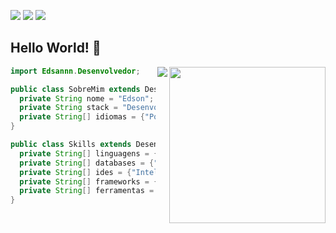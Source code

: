 <p align="left">
 <a href="mailto:edson.santos.las@gmail.com" alt="Gmail">
  <img src="https://img.shields.io/badge/-Gmail-FF0000?style=flat-square&labelColor=FF0000&logo=gmail&logoColor=white&link=mailto:edson.santos.las@gmail.com" /></a>

<a href="https://www.linkedin.com/in/edson-santos-112560224/" alt="Linkedin">
  <img src="https://img.shields.io/badge/-Linkedin-0e76a8?style=flat-square&logo=Linkedin&logoColor=white&link=https://www.linkedin.com/in/edson-santos-112560224/" /></a>

<a href="https://api.whatsapp.com/send?phone=5577981607141&text=Ol%C3%A1%2C%20vi%20seu%20perfil%20no%20GitHub!" alt="WhatsApp">
  <img src="https://img.shields.io/badge/-WhatsApp-25d366?style=flat-square&labelColor=25d366&logo=whatsapp&logoColor=white&link=https://api.whatsapp.com/send?phone=5577981607141&text=Ol%C3%A1%2C%20vi%20seu%20perfil%20no%20GitHub!" /></a>
    
## Hello World! 👋
<img align="right" width="250" src="https://i.pinimg.com/originals/e4/26/70/e426702edf874b181aced1e2fa5c6cde.gif?fit=1281%2C716&ssl=1" />
<img align="right" src="https://github-readme-stats.vercel.app/api/top-langs/?username=edsannn&layout=compact&theme=omni">


        
```java
import Edsannn.Desenvolvedor;

public class SobreMim extends Desenvolvedor {
  private String nome = "Edson";
  private String stack = "Desenvolvedor Back-end";
  private String[] idiomas = {"Português", "Inglês"};
}

public class Skills extends Desenvolvedor {
  private String[] linguagens = {"Java"};
  private String[] databases = {"SQL", "NoSQL"};
  private String[] ides = {"IntelliJ", "Eclipse"};
  private String[] frameworks = {"Spring Framework", "Hibernate"};
  private String[] ferramentas = {"PostgreSQL", "MySQL", "MongoDB", "Git", "Docker"};
}
```
</div> <br>
